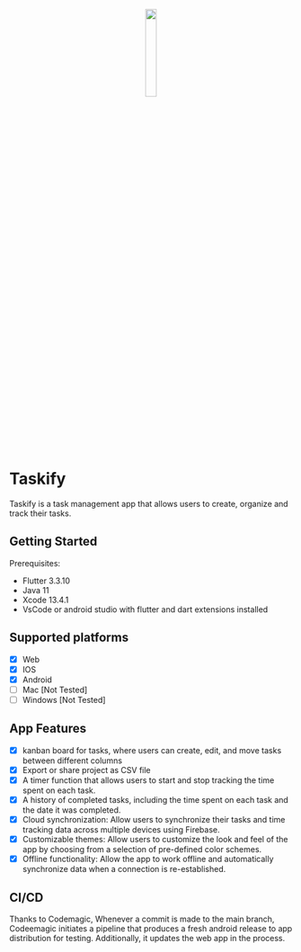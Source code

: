 <p align="center">
<img src="https://user-images.githubusercontent.com/28815699/222177846-ffa3bde8-c84a-4b60-b42f-11a922642be7.png" width=20% height=20%>
</p>

# Taskify
Taskify is a task management app that allows users to create, organize and track their tasks. 

## Getting Started
Prerequisites:
- Flutter 3.3.10
- Java 11
- Xcode 13.4.1
- VsCode or android studio with flutter and dart extensions installed



## Supported platforms
- [x] Web 
- [x] IOS 
- [x] Android
- [ ] Mac [Not Tested]
- [ ] Windows [Not Tested]

## App Features
- [x] kanban board for tasks, where users can create, edit, and move tasks between different columns 
- [X] Export or share project as CSV file
- [x] A timer function that allows users to start and stop tracking the time spent on each task.
- [x] A history of completed tasks, including the time spent on each task and the date it was completed.
- [x] Cloud synchronization: Allow users to synchronize their tasks and time tracking data across multiple devices using Firebase.
- [x] Customizable themes: Allow users to customize the look and feel of the app by choosing from a selection of pre-defined color schemes.
- [x] Offline functionality: Allow the app to work offline and automatically synchronize data when a connection is re-established.

## CI/CD
Thanks to Codemagic, Whenever a commit is made to the main branch, Codeemagic initiates a pipeline that produces a fresh android release to app distribution for testing. Additionally, it updates the web app in the process.
